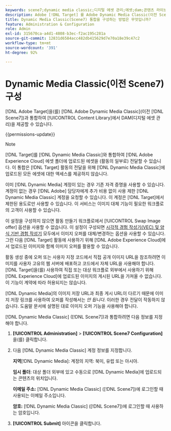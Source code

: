 ```yaml
---
keywords: scene7;dynamic media classic;디지털 에셋 관리;에셋;dam;콘텐츠 라이브러리;이미지 교환
description: Adobe [!DNL Target] 를 Adobe Dynamic Media Classic(이전 Scene7)과 통합하여 콘텐츠 라이브러리에서 DAM(디지털 에셋 관리)을 제공하는 방법에 대해 알아봅니다.
title: Dynamic Media Classic(Scene7) 통합을 구성하는 방법은 무엇입니까?
feature: Administration & Configuration
role: Admin
exl-id: 315670ca-a4d1-4808-b3ec-f2ac195c281a
source-git-commit: 12831d6584acc482db415629d7e70a18e39c47c2
workflow-type: tm+mt
source-wordcount: '391'
ht-degree: 92%

---
```


# Dynamic Media Classic(이전 Scene7) 구성

[!DNL Adobe Target]을(를) [!DNL Adobe Dynamic Media Classic]&#x200B;(이전 [!DNL Scene7])과 통합하여 [!UICONTROL Content Library]에서 DAM(디지털 에셋 관리)을 제공할 수 있습니다.

{{permissions-update}}

>[!NOTE]
>
>[!DNL Target]를 [!DNL Dynamic Media Classic]와 통합하여 [!DNL Adobe Experience Cloud] 에셋 폴더에 업로드된 에셋을 (활동의 일부로) 전달할 수 있습니다. 이 통합은 [!DNL Target] 활동의 전달을 위해 [!DNL Dynamic Media Classic]에 업로드된 모든 에셋에 대한 액세스를 제공하지 않습니다.

이미 [!DNL Dynamic Media] 계정이 있는 경우 기존 자격 증명을 사용할 수 있습니다. 계정이 없는 경우 [!DNL Adobe] 담당자에게 추가 비용 없이 사용 제한 [!DNL Dynamic Media Classic] 계정을 요청할 수 있습니다. 이 계정은 [!DNL Target]에서 제한된 용도로만 사용할 수 있습니다. 이 서비스는 이미지 대체 기능이 필요한 워크플로의 고객이 사용할 수 있습니다.

<!-- 
>[!NOTE]
>
>A restricted-use, free [!DNL Dynamic Media Classic] account for [!DNL Adobe Target] is no longer supported for new customers or new users. Existing sign-in credentials work as usual. 
-->

이 설정을 구성하지 않으면 활동 만들기 워크플로에서 [!UICONTROL Swap Image offer] 옵션을 사용할 수 없습니다. 이 설정이 구성되면 [시각적 경험 작성기(VEC) 및 양식 기반 경험 작성기](/help/main/c-experiences/experiences.md#concept_A2E10F6AFB3D4AEAB6951EE14688848D) 모두에서 이미지 오퍼를 대체/변경하는 옵션을 사용할 수 있습니다. 그런 다음 [!DNL Target] 활동에 사용하기 위해 [!DNL Adobe Experience Cloud]에서 업로드된 이미지와 함께 이미지 오퍼를 활용할 수 있습니다.

활동 생성 중에 오퍼 또는 사용자 지정 코드에서 직접 공개 이미지 URL을 참조하려면 이미지를 사용자 고유의 웹 서버에 배포하고 코드에서 자체 URL을 사용해야 합니다. [!DNL Target]을(를) 사용하여 직접 또는 대상 워크플로 외부에서 사용하기 위해 [!DNL Experience Cloud]에 업로드된 이미지의 게시된 URL을 가져올 수 없습니다. 이 기능이 계약에 따라 허용되지는 않습니다.

[!DNL Dynamic Media]의 이미지 저장 URL과 최종 게시 URL이 다르기 때문에 이미지 저장 링크를 사용하여 오퍼를 작성해서는 *안 됩니다*. 이러한 경우 전달이 작동하지 않습니다. 도움말 문서에 설명된 대로 이미지 오퍼 기능을 사용해야 합니다.

[!DNL Dynamic Media Classic] ([!DNL Scene7])과 통합하려면 다음 정보를 지정해야 합니다.

1. **[!UICONTROL Administration]** > **[!UICONTROL Scene7 Configuration]**&#x200B;을(를) 클릭합니다.

1. 다음 [!DNL Dynamic Media Classic] 계정 정보를 지정합니다.

   **지역**[!DNL Dynamic Media]: 계정의 지역: 북미, 유럽 또는 아시아.

   **임시 폴더**: 대상 폴더 외부에 있고 수동으로 [!DNL Dynamic Media]에 업로드되는 콘텐츠의 위치입니다.

   **이메일 주소:** [!DNL Dynamic Media Classic] ([!DNL Scene7])에 로그인할 때 사용되는 이메일 주소입니다.

   **암호:** [!DNL Dynamic Media Classic] ([!DNL Scene7])에 로그인할 때 사용하는 암호입니다.

1. **[!UICONTROL Submit]** 아이콘을 클릭합니다.
